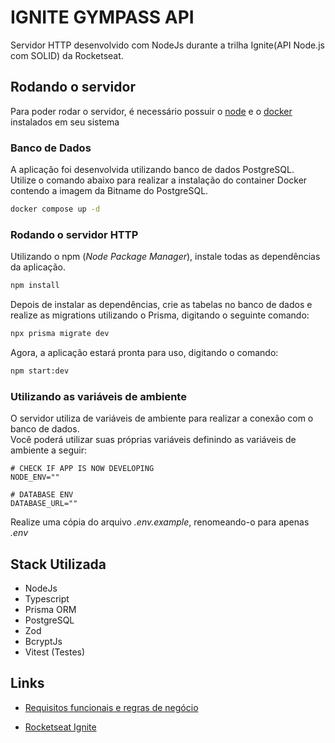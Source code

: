 # IGNITE GYMPASS API
Servidor HTTP desenvolvido com NodeJs durante a trilha Ignite(API Node.js com SOLID) da Rocketseat.

## Rodando o servidor
Para poder rodar o servidor, é necessário possuir o [node]('https://nodejs.org/en') e o [docker]('https://www.docker.com/') instalados em seu sistema

### Banco de Dados
A aplicação foi desenvolvida utilizando banco de dados PostgreSQL. <br />
Utilize o comando abaixo para realizar a instalação do container Docker contendo a imagem da Bitname do PostgreSQL.
```bash
docker compose up -d
```

### Rodando o servidor HTTP
Utilizando o npm (<i>Node Package Manager</i>), instale todas as dependências da aplicação.

```bash
npm install
```

Depois de instalar as dependências, crie as tabelas no banco de dados e realize as migrations utilizando o Prisma, digitando o seguinte comando:
```bash
npx prisma migrate dev
```

Agora, a aplicação estará pronta para uso, digitando o comando:
```bash
npm start:dev
```

### Utilizando as variáveis de ambiente
O servidor utiliza de variáveis de ambiente para realizar a conexão com o banco de dados. <br >
Você poderá utilizar suas próprias variáveis definindo as variáveis de ambiente a seguir:

```
# CHECK IF APP IS NOW DEVELOPING 
NODE_ENV=""

# DATABASE ENV
DATABASE_URL=""
```

Realize uma cópia do arquivo <i>.env.example</i>, renomeando-o para apenas <i>.env</i>

## Stack Utilizada

- NodeJs
- Typescript
- Prisma ORM
- PostgreSQL
- Zod
- BcryptJs
- Vitest (Testes)

## Links

- [Requisitos funcionais e regras de negócio]('https://www.notion.so/RoadMap-Ignite-Gympass-API-c1b83f62f37a4d3faefae6f20531a8d8?pvs=4')

- [Rocketseat Ignite]('https://app.rocketseat.com.br')